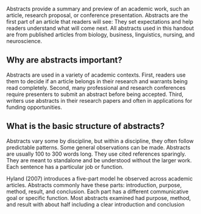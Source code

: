 Abstracts provide a summary and preview of an academic work, such an article, research proposal, or
conference presentation. Abstracts are the first part of an article that readers will see: They set
expectations and help readers understand what will come next. All abstracts used in this handout are
from published articles from biology, business, linguistics, nursing, and neuroscience.

## Why are abstracts important?
Abstracts are used in a variety of academic contexts. First, readers use them to decide if an article
belongs in their research and warrants being read completely. Second, many professional and research
conferences require presenters to submit an abstract before being accepted. Third, writers use abstracts
in their research papers and often in applications for funding opportunities.

## What is the basic structure of abstracts?
Abstracts vary some by discipline, but within a discipline, they often follow predictable patterns. Some
general observations can be made. Abstracts are usually 100 to 300 words long. They use cited
references sparingly. They are meant to standalone and be understood without the larger work. Each
sentence has a particular job or function.

Hyland (2007) introduces a five-part model he observed across academic articles. Abstracts commonly
have these parts: introduction, purpose, method, result, and conclusion. Each part has a different
communicative goal or specific function. Most abstracts examined had purpose, method, and result with
about half including a clear introduction and conclusion
